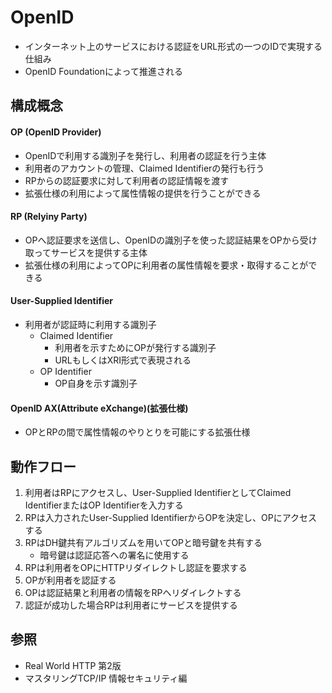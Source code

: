 # OpenID
- インターネット上のサービスにおける認証をURL形式の一つのIDで実現する仕組み
- OpenID Foundationによって推進される

## 構成概念
#### OP (OpenID Provider)
- OpenIDで利用する識別子を発行し、利用者の認証を行う主体
- 利用者のアカウントの管理、Claimed Identifierの発行も行う
- RPからの認証要求に対して利用者の認証情報を渡す
- 拡張仕様の利用によって属性情報の提供を行うことができる

#### RP (Relyiny Party)
- OPへ認証要求を送信し、OpenIDの識別子を使った認証結果をOPから受け取ってサービスを提供する主体
- 拡張仕様の利用によってOPに利用者の属性情報を要求・取得することができる

#### User-Supplied Identifier
- 利用者が認証時に利用する識別子
  - Claimed Identifier
    - 利用者を示すためにOPが発行する識別子
    - URLもしくはXRI形式で表現される
  - OP Identifier
    - OP自身を示す識別子

#### OpenID AX(Attribute eXchange)(拡張仕様)
- OPとRPの間で属性情報のやりとりを可能にする拡張仕様

## 動作フロー
1. 利用者はRPにアクセスし、User-Supplied IdentifierとしてClaimed IdentifierまたはOP Identifierを入力する
2. RPは入力されたUser-Supplied IdentifierからOPを決定し、OPにアクセスする
3. RPはDH鍵共有アルゴリズムを用いてOPと暗号鍵を共有する
    - 暗号鍵は認証応答への署名に使用する
4. RPは利用者をOPにHTTPリダイレクトし認証を要求する
5. OPが利用者を認証する
6. OPは認証結果と利用者の情報をRPへリダイレクトする
7. 認証が成功した場合RPは利用者にサービスを提供する

## 参照
- Real World HTTP 第2版
- マスタリングTCP/IP 情報セキュリティ編
